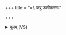 +++
title = "०६ कब्रु फलीकरणाः"

+++
<details><summary>मूलम् (VS)</summary>

कब्रु॑ फली॒कर॑णाः॒ शरो॒ऽभ्रम् ॥
</details>